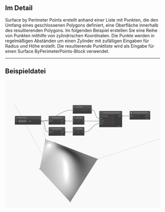 ## Im Detail
Surface by Perimeter Points erstellt anhand einer Liste mit Punkten, die den Umfang eines geschlossenen Polygons definiert, eine Oberfläche innerhalb des resultierenden Polygons. Im folgenden Beispiel erstellen Sie eine Reihe von Punkten mithilfe von zylindrischen Koordinaten. Die Punkte werden in regelmäßigen Abständen um einen Zylinder mit zufälligen Eingaben für Radius und Höhe erstellt. Die resultierende Punktliste wird als Eingabe für einen Surface ByPerimeterPoints-Block verwendet.
___
## Beispieldatei

![ByPerimeterPoints](./Autodesk.DesignScript.Geometry.Surface.ByPerimeterPoints_img.jpg)

